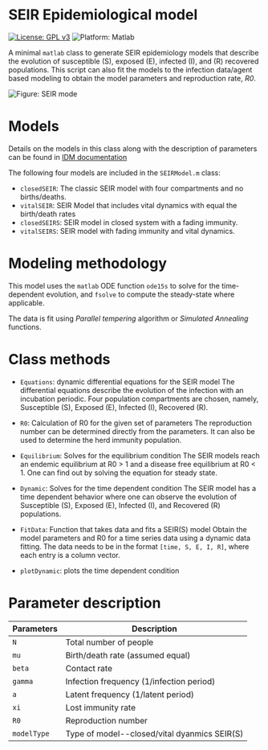 # SEIR Epidemiological model
[![License: GPL v3](https://img.shields.io/badge/License-GPLv3-blue.svg)](https://www.gnu.org/licenses/gpl-3.0)
![Platform: Matlab](https://img.shields.io/badge/matlab-%3E%3D2020a-blue)

A minimal `matlab` class to generate SEIR epidemiology models that describe the 
evolution of susceptible (S), exposed (E), infected (I), and (R) recovered populations.
This script can also fit the models to the infection data/agent based modeling
to obtain the model parameters and reproduction rate, _R0_.

![Figure: SEIR mode](https://docs.idmod.org/projects/emod-hiv/en/latest/_images/SEIR-SEIRS.png)
# Models
Details on the models in this class along with the description of parameters
can be found in 
[IDM documentation](https://docs.idmod.org/projects/emod-hiv/en/latest/model-seir.html)

The following four models are included in the `SEIRModel.m` class:
* `closedSEIR`: The classic SEIR model with four compartments and no births/deaths.
* `vitalSEIR`: SEIR Model that includes vital dynamics with equal the birth/death rates 
* `closedSEIRS`: SEIR model in closed system with a fading immunity.
* `vitalSEIRS`: SEIR model with fading immunity and vital dynamics.

# Modeling methodology
This model uses the `matlab` ODE function `ode15s` to solve for the time-dependent
evolution, and `fsolve` to compute the steady-state where applicable.

The data is fit using _Parallel tempering_ algorithm or _Simulated Annealing_
functions.

# Class methods
* `Equations`: dynamic differential equations for the SEIR model
  The differential equations describe the evolution of the
  infection with an incubation periodic. Four population
  compartments are chosen, namely, Susceptible (S), Exposed
  (E), Infected (I), Recovered (R).


* `R0`: Calculation of R0 for the given set of parameters
The reproduction number can be determined directly from the
parameters. It can also be used to determine the herd
immunity population.

* `Equilibrium`: Solves for the equilibrium condition
The SEIR models reach an endemic equilibrium at R0 > 1 and
a disease free equilibrium at R0 < 1. One can find out by
solving the equation for steady state.

* `Dynamic`: Solves for the time dependent condition
The SEIR model has a time dependent behavior where one can
observe the evolution of Susceptible (S), Exposed
(E), Infected (I), and Recovered (R) populations.

* `FitData`: Function that takes data and fits a SEIR(S) model
Obtain the model parameters and R0 for a time series data
using a dynamic data fitting. The data needs to be in the
format `[time, S, E, I, R]`, where each entry is a column
vector.

* `plotDynamic`: plots the time dependent condition

# Parameter description
| Parameters  | Description                                   |
| ------------|-----------------------------------------------|
|  `N`        |  Total number of people                       |
|  `mu`       |  Birth/death rate (assumed equal)             |
|  `beta`     |  Contact rate                                 |
|  `gamma`    |  Infection frequency (1/infection period)     |
|  `a`        |  Latent frequency (1/latent period)           |
|  `xi`       |  Lost immunity rate                           |
|  `R0`       |  Reproduction number                          |
|  `modelType`|  Type of model--closed/vital dyanmics SEIR(S) |           
